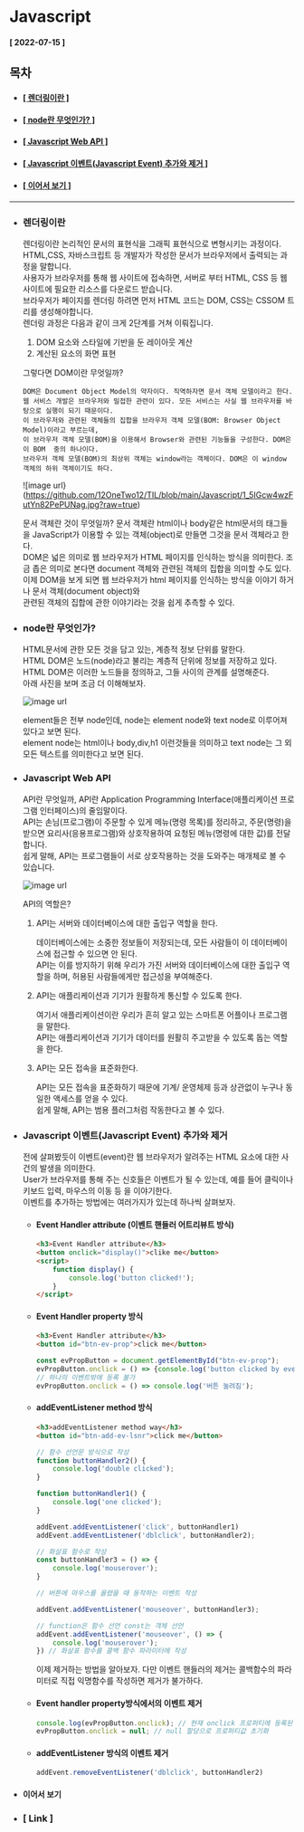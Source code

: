 # Javascript  
  
  #### [ 2022-07-15 ]  
    
## 목차  
  * #### [[ 렌더링이란 ]](#렌더링이란)
  * #### [[ node란 무엇인가? ]](#node란-무엇인가?)
  * #### [[ Javascript Web API ]](#javascript-web-api)
  * #### [[ Javascript 이벤트(Javascript Event) 추가와 제거 ]](#javascript-이벤트javascript-event-추가와-제거)
  * #### [[ 이어서 보기 ]](#이어서-보기)
    
      
-----------------------------------------------------------------------------------------------------------------------------------------------------    
   
* ### 렌더링이란  

  렌더링이란 논리적인 문서의 표현식을 그래픽 표현식으로 변형시키는 과정이다.     
  HTML,CSS, 자바스크립트 등 개발자가 작성한 문서가 브라우저에서 출력되는 과정을 말합니다.  
  사용자가 브라우저를 통해 웹 사이트에 접속하면, 서버로 부터 HTML, CSS 등 웹 사이트에 필요한 리소스를 다운로드 받습니다.   
  브라우저가 페이지를 렌더링 하려면 먼저 HTML 코드는 DOM, CSS는 CSSOM 트리를 생성해야합니다.  
  렌더링 과정은 다음과 같이 크게 2단계를 거쳐 이뤄집니다.
  
  1) DOM 요소와 스타일에 기반을 둔 레이아웃 계산  
  2) 계산된 요소의 화면 표현  
    
  그렇다면 DOM이란 무엇일까?  
    
      DOM은 Document Object Model의 약자이다. 직역하자면 문서 객체 모델이라고 한다.  
      웹 서비스 개발은 브라우저와 밀접한 관련이 있다. 모든 서비스는 사실 웹 브라우저를 바탕으로 실행이 되기 때문이다.    
      이 브라우저와 관련된 객체들의 집합을 브라우저 객체 모델(BOM: Browser Object Model)이라고 부르는데,       
      이 브라우저 객체 모델(BOM)을 이용해서 Browser와 관련된 기능들을 구성한다. DOM은 이 BOM  중의 하나이다.   
      브라우저 객체 모델(BOM)의 최상위 객체는 window라는 객체이다. DOM은 이 window 객체의 하위 객체이기도 하다.  
        
  ![image url}(https://github.com/12OneTwo12/TIL/blob/main/Javascript/1_5IGcw4wzFutYn82PePUNag.jpg?raw=true)  
    
  문서 객체란 것이 무엇일까? 문서 객체란 html이나 body같은 html문서의 태그들을 JavaScript가 이용할 수 있는 객체(object)로 만들면 그것을 문서 객체라고 한다.   
  DOM은 넓은 의미로 웹 브라우저가 HTML 페이지를 인식하는 방식을 의미한다. 조금 좁은 의미로 본다면 document 객체와 관련된 객체의 집합을 의미할 수도 있다.  
  이제 DOM을 보게 되면 웹 브라우저가 html 페이지를 인식하는 방식을 이야기 하거나 문서 객체(document object)와  
  관련된 객체의 집합에 관한 이야기라는 것을 쉽게 추측할 수 있다.  
    
* ### node란 무엇인가?  
  
  HTML문서에 관한 모든 것을 담고 있는, 계층적 정보 단위를 말한다.  
  HTML DOM은 노드(node)라고 불리는 계층적 단위에 정보를 저장하고 있다.  
  HTML DOM은 이러한 노드들을 정의하고, 그들 사이의 관계를 설명해준다.  
  아래 사진을 보며 조금 더 이해해보자.  
     
  ![image url](https://github.com/12OneTwo12/TIL/blob/main/Javascript/%EB%8B%A4%EC%9A%B4%EB%A1%9C%EB%93%9C1515151515151551%20(2).png?raw=true)  
    
  element들은 전부 node인데, node는 element node와 text node로 이루어져있다고 보면 된다.  
  element node는 html이나 body,div,h1 이런것들을 의미하고 text node는 그 외 모든 텍스트를 의미한다고 보면 된다.  
    
* ### Javascript Web API

  API란 무엇일까, API란 Application Programming Interface(애플리케이션 프로그램 인터페이스)의 줄임말이다.  
  API는 손님(프로그램)이 주문할 수 있게 메뉴(명령 목록)를 정리하고, 주문(명령)을 받으면 요리사(응용프로그램)와 상호작용하여 요청된 메뉴(명령에 대한 값)를 전달합니다.  
  쉽게 말해, API는 프로그램들이 서로 상호작용하는 것을 도와주는 매개체로 볼 수 있습니다.  
    
  ![image url](https://github.com/12OneTwo12/TIL/blob/main/Javascript/API-%EC%89%BD%EA%B2%8C-%EC%95%8C%EC%95%84%EB%B3%B4%EA%B8%B0.png?raw=true)  
    
    API의 역할은?  
      
  1. API는 서버와 데이터베이스에 대한 출입구 역할을 한다.  

      데이터베이스에는 소중한 정보들이 저장되는데, 모든 사람들이 이 데이터베이스에 접근할 수 있으면 안 된다.   
      API는 이를 방지하기 위해 우리가 가진 서버와 데이터베이스에 대한 출입구 역할을 하며, 허용된 사람들에게만 접근성을 부여해준다.  
       
  2. API는 애플리케이션과 기기가 원활하게 통신할 수 있도록 한다.  

      여기서 애플리케이션이란 우리가 흔히 알고 있는 스마트폰 어플이나 프로그램을 말한다.   
      API는 애플리케이션과 기기가 데이터를 원활히 주고받을 수 있도록 돕는 역할을 한다.  
       
  3. API는 모든 접속을 표준화한다.  

      API는 모든 접속을 표준화하기 때문에 기계/ 운영체제 등과 상관없이 누구나 동일한 액세스를 얻을 수 있다.  
      쉽게 말해, API는 범용 플러그처럼 작동한다고 볼 수 있다.  
     
       
* ### Javascript 이벤트(Javascript Event) 추가와 제거  

  전에 살펴봤듯이 이벤트(event)란 웹 브라우저가 알려주는 HTML 요소에 대한 사건의 발생을 의미한다.  
  User가 브라우저를 통해 주는 신호들은 이벤트가 될 수 있는데, 예를 들어 클릭이나 키보드 입력, 마우스의 이동 등 을 이야기한다.  
  이벤트를 추가하는 방법에는 여러가지가 있는데 하나씩 살펴보자.  
    
   * #### Event Handler attribute (이벤트 핸들러 어트리뷰트 방식)  

      ```html
      <h3>Event Handler attribute</h3>
      <button onclick="display()">clike me</button>
      <script>
          function display() {
              console.log('button clicked!');
          }
      </script>
      ```  
        
   * #### Event Handler property 방식  

      ```html
      <h3>Event Handler attribute</h3>
      <button id="btn-ev-prop">click me</button>
      ```  
      ```javascript
      const evPropButton = document.getElementById("btn-ev-prop");
      evPropButton.onclick = () => {console.log('button clicked by event property');}
      // 하나의 이벤트밖에 등록 불가
      evPropButton.onclick = () => console.log('버튼 눌려짐');
      ```
        
   * #### addEventListener method 방식  

      ```html
      <h3>addEventListener method way</h3>
      <button id="btn-add-ev-lsnr">click me</button>
      ```
      ```javascript
      // 함수 선언문 방식으로 작성
      function buttonHandler2() {
          console.log('double clicked');
      }

      function buttonHandler1() {
          console.log('one clicked');
      }

      addEvent.addEventListener('click', buttonHandler1)
      addEvent.addEventListener('dblclick', buttonHandler2);

      // 화살표 함수로 작성
      const buttonHandler3 = () => {
          console.log('mouserover');
      }

      // 버튼에 마우스를 올렸을 때 동작하는 이벤트 작성

      addEvent.addEventListener('mouseover', buttonHandler3);

      // function은 함수 선언 const는 객체 선언
      addEvent.addEventListener('mouseover', () => { 
          console.log('mouserover');
      }) // 화살표 함수를 콜백 함수 파라미터에 작성
      ```  
        
      이제 제거하는 방법을 알아보자.  다만 이벤트 핸들러의 제거는 콜백함수의 파라미터로 직접 익명함수를 작성하면 제거가 불가하다.  
        
   * #### Event handler property방식에서의 이벤트 제거  

      ```javascript
      console.log(evPropButton.onclick); // 현재 onclick 프로퍼티에 등록된 이벤트
      evPropButton.onclick = null; // null 할당으로 프로퍼티값 초기화
      ```  
        
   * #### addEventListener 방식의 이벤트 제거  

      ```javascript
      addEvent.removeEventListener('dblclick', buttonHandler2)
      ```  
         
 * #### 이어서 보기  
 * ### [ Link ]
